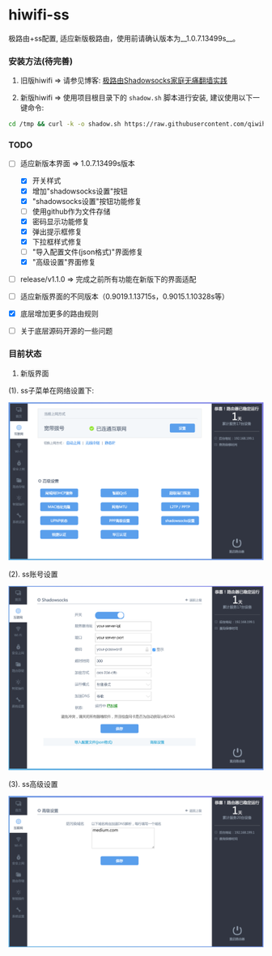 # hiwifi-ss

极路由+ss配置, 适应新版极路由，使用前请确认版本为__1.0.7.13499s__。

### 安装方法(待完善)

1. 旧版hiwifi => 请参见博客: [极路由Shadowsocks家庭无痛翻墙实践](https://luolei.org/hiwifi-shadowsocks/)

2. 新版hiwifi => 使用项目根目录下的 `shadow.sh` 脚本进行安装, 建议使用以下一键命令:

```sh
cd /tmp && curl -k -o shadow.sh https://raw.githubusercontent.com/qiwihui/hiwifi-ss/master/shadow.sh && sh shadow.sh && rm shadow.sh
```

### TODO 

 - [ ] 适应新版本界面 => 1.0.7.13499s版本

   - [x] 开关样式
   - [x] 增加"shadowsocks设置"按钮
   - [x] "shadowsocks设置"按钮功能修复
   - [ ] 使用github作为文件存储
   - [x] 密码显示功能修复
   - [x] 弹出提示框修复
   - [x] 下拉框样式修复
   - [ ] "导入配置文件(json格式)"界面修复
   - [x] "高级设置"界面修复
 
 - [ ] release/v1.1.0 => 完成之前所有功能在新版下的界面适配 
 - [ ] 适应新版界面的不同版本（0.9019.1.13715s，0.9015.1.10328s等）
 - [x] 底层增加更多的路由规则
 - [ ] 关于底层源码开源的一些问题

### 目前状态

1. 新版界面

(1). ss子菜单在网络设置下:

![](./ss-menu.png)

(2). ss账号设置
 
![](./ss-settings.png)

(3). ss高级设置

![](./ss-advance.png)
